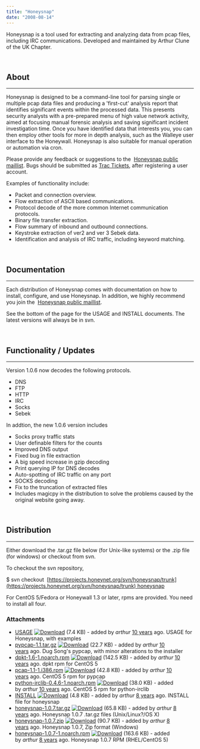 ```yaml
---
title: "Honeysnap"
date: "2008-08-14"
---
```


Honeysnap is a tool used for extracting and analyzing data from pcap files, including IRC communications. Developed and maintained by Arthur Clune of the UK Chapter.

 

## About

* * *

Honeysnap is designed to be a command-line tool for parsing single or multiple pcap data files and producing a 'first-cut' analysis report that identifies significant events within the processed data. This presents security analysts with a pre-prepared menu of high value network activity, aimed at focusing manual forensic analysis and saving significant incident investigation time. Once you have identified data that interests you, you can then employ other tools for more in depth analysis, such as the Walleye user interface to the Honeywall. Honeysnap is also suitable for manual operation or automation via cron.

Please provide any feedback or suggestions to the  [Honeysnap public maillist](https://public.honeynet.org/mailman/listinfo/honeysnap). Bugs should be submitted as [Trac Tickets](https://projects.honeynet.org/honeysnap/newticket), after registering a user account.

Examples of functionality include:

- Packet and connection overview.
- Flow extraction of ASCII based communications.
- Protocol decode of the more common Internet communication protocols.
- Binary file transfer extraction.
- Flow summary of inbound and outbound connections.
- Keystroke extraction of ver2 and ver 3 Sebek data.
- Identification and analysis of IRC traffic, including keyword matching.

 

## Documentation

* * *

Each distribution of Honeysnap comes with documentation on how to install, configure, and use Honeysnap. In addition, we highly recommend you join the  [Honeysnap public maillist](https://public.honeynet.org/mailman/listinfo/honeysnap).

See the bottom of the page for the USAGE and INSTALL documents. The latest versions will always be in svn.

 

## Functionality / Updates

* * *

Version 1.0.6 now decodes the following protocols.

- DNS
- FTP
- HTTP
- IRC
- Socks
- Sebek

In addtion, the new 1.0.6 version includes

- Socks proxy traffic stats
- User definable filters for the counts
- Improved DNS output
- Fixed bug in file extraction
- A big speed increase in gzip decoding
- Print querying IP for DNS decodes
- Auto-spotting of IRC traffic on any port
- SOCKS decoding
- Fix to the truncation of extracted files
- Includes magicpy in the distribution to solve the problems caused by the original website going away.

 

## Distribution

* * *

Either download the .tar.gz file below (for Unix-like systems) or the .zip file (for windows) or checkout from svn.

To checkout the svn repository,

$ svn checkout  [https://projects.honeynet.org/svn/honeysnap/trunk](https://projects.honeynet.org/svn/honeysnap/trunk) honeysnap

For CentOS 5/Fedora or Honeywall 1.3 or later, rpms are provided. You need to install all four.

### Attachments

- [USAGE](https://projects.honeynet.org/honeysnap/attachment/wiki/WikiStart/USAGE "View attachment") [![Download](images/download.png)](https://projects.honeynet.org/honeysnap/raw-attachment/wiki/WikiStart/USAGE "Download") (7.4 KB) - added by _arthur_ [10 years](https://projects.honeynet.org/honeysnap/timeline?from=2008-01-11T15%3A12%3A49Z&precision=second "2008-01-11T15:12:49Z in Timeline") ago. USAGE for Honeysnap, with examples
- [pypcap-1.1.tar.gz](https://projects.honeynet.org/honeysnap/attachment/wiki/WikiStart/pypcap-1.1.tar.gz "View attachment") [![Download](images/download.png)](https://projects.honeynet.org/honeysnap/raw-attachment/wiki/WikiStart/pypcap-1.1.tar.gz "Download") (22.7 KB) - added by _arthur_ [10 years](https://projects.honeynet.org/honeysnap/timeline?from=2008-01-11T15%3A17%3A14Z&precision=second "2008-01-11T15:17:14Z in Timeline") ago. Dug Song's pypcap, with minor alterations to the installer
- [dpkt-1.6-1.noarch.rpm](https://projects.honeynet.org/honeysnap/attachment/wiki/WikiStart/dpkt-1.6-1.noarch.rpm "View attachment") [![Download](images/download.png)](https://projects.honeynet.org/honeysnap/raw-attachment/wiki/WikiStart/dpkt-1.6-1.noarch.rpm "Download") (142.5 KB) - added by _arthur_ [10 years](https://projects.honeynet.org/honeysnap/timeline?from=2008-01-18T15%3A59%3A13Z&precision=second "2008-01-18T15:59:13Z in Timeline") ago. dpkt rpm for CentOS 5
- [pcap-1.1-1.i386.rpm](https://projects.honeynet.org/honeysnap/attachment/wiki/WikiStart/pcap-1.1-1.i386.rpm "View attachment") [![Download](images/download.png)](https://projects.honeynet.org/honeysnap/raw-attachment/wiki/WikiStart/pcap-1.1-1.i386.rpm "Download") (42.8 KB) - added by _arthur_ [10 years](https://projects.honeynet.org/honeysnap/timeline?from=2008-01-18T15%3A59%3A46Z&precision=second "2008-01-18T15:59:46Z in Timeline") ago. CentOS 5 rpm for pypcap
- [python-irclib-0.4.6-1.noarch.rpm](https://projects.honeynet.org/honeysnap/attachment/wiki/WikiStart/python-irclib-0.4.6-1.noarch.rpm "View attachment") [![Download](images/download.png)](https://projects.honeynet.org/honeysnap/raw-attachment/wiki/WikiStart/python-irclib-0.4.6-1.noarch.rpm "Download") (38.0 KB) - added by _arthur_ [10 years](https://projects.honeynet.org/honeysnap/timeline?from=2008-01-18T16%3A00%3A12Z&precision=second "2008-01-18T16:00:12Z in Timeline") ago. CentOS 5 rpm for python-irclib
- [INSTALL](https://projects.honeynet.org/honeysnap/attachment/wiki/WikiStart/INSTALL "View attachment") [![Download](images/download.png)](https://projects.honeynet.org/honeysnap/raw-attachment/wiki/WikiStart/INSTALL "Download") (4.8 KB) - added by _arthur_ [8 years](https://projects.honeynet.org/honeysnap/timeline?from=2010-02-22T15%3A35%3A51Z&precision=second "2010-02-22T15:35:51Z in Timeline") ago. INSTALL file for honeysnap
- [honeysnap-1.0.7.tar.gz](https://projects.honeynet.org/honeysnap/attachment/wiki/WikiStart/honeysnap-1.0.7.tar.gz "View attachment") [![Download](images/download.png)](https://projects.honeynet.org/honeysnap/raw-attachment/wiki/WikiStart/honeysnap-1.0.7.tar.gz "Download") (65.8 KB) - added by _arthur_ [8 years](https://projects.honeynet.org/honeysnap/timeline?from=2010-04-17T18%3A43%3A00Z&precision=second "2010-04-17T18:43:00Z in Timeline") ago. Honeysnap 1.0.7 .tar.gz files (Unix/Linux?/OS X)
- [honeysnap-1.0.7.zip](https://projects.honeynet.org/honeysnap/attachment/wiki/WikiStart/honeysnap-1.0.7.zip "View attachment") [![Download](images/download.png)](https://projects.honeynet.org/honeysnap/raw-attachment/wiki/WikiStart/honeysnap-1.0.7.zip "Download") (90.7 KB) - added by _arthur_ [8 years](https://projects.honeynet.org/honeysnap/timeline?from=2010-04-17T18%3A44%3A09Z&precision=second "2010-04-17T18:44:09Z in Timeline") ago. Honeysnap 1.0.7, Zip format (Windows)
- [honeysnap-1.0.7-1.noarch.rpm](https://projects.honeynet.org/honeysnap/attachment/wiki/WikiStart/honeysnap-1.0.7-1.noarch.rpm "View attachment") [![Download](images/download.png)](https://projects.honeynet.org/honeysnap/raw-attachment/wiki/WikiStart/honeysnap-1.0.7-1.noarch.rpm "Download") (163.6 KB) - added by _arthur_ [8 years](https://projects.honeynet.org/honeysnap/timeline?from=2010-04-17T18%3A47%3A52Z&precision=second "2010-04-17T18:47:52Z in Timeline") ago. Honeysnap 1.0.7 RPM (RHEL/CentOS 5)
